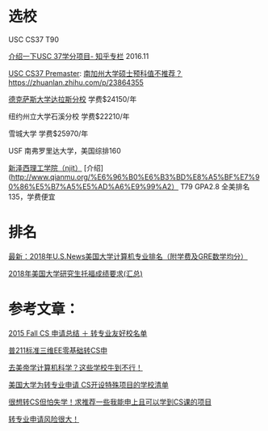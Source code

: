 # 选校 

USC CS37 T90

[介绍一下USC 37学分项目- 知乎专栏](https://zhuanlan.zhihu.com/p/23864355) 2016.11   

[USC CS37 Premaster](http://international.usc.edu/pre-masters-program/): 
[南加州大学硕士预科值不推荐？](https://www.zhihu.com/question/26866303) 
https://zhuanlan.zhihu.com/p/23864355 

[德克萨斯大学达拉斯分校]() 学费$24150/年

纽约州立大学石溪分校   学费$22210/年

雪城大学   学费$25970/年

 USF 南弗罗里达大学，美国综排160

[新泽西理工学院（njit）](http://www6.njit.edu/admissions/graduate/howtoapply/criteria/masters-programs.php) [介绍](http://www.qianmu.org/%E6%96%B0%E6%B3%BD%E8%A5%BF%E7%90%86%E5%B7%A5%E5%AD%A6%E9%99%A2） T79 GPA2.8 全美排名135，学费便宜

# 排名

[最新：2018年U.S.News美国大学计算机专业排名（附学费及GRE数学均分）](http://www.zmnedu.com/yjs/lxzy/39826.html)

[2018年美国大学研究生托福成绩要求(汇总)](http://toefl.koolearn.com/20170728/818400.html)


# 参考文章：

[2015 Fall CS 申请总结 ＋ 转专业友好校名单](https://www.mitbbs.com/clubarticle_t/biojailbreak/149229.html)

[普211标准三维EE零基础转CS申](http://blog.csdn.net/shenziheng1/article/details/51088432)

[去美帝学计算机科学？这些学校牛到不行！](http://www.sohu.com/a/129574303_372460)  

[美国大学为转专业申请 CS开设特殊项目的学校清单](https://zhuanlan.zhihu.com/p/27539443)

[很想转CS但怕失学！求推荐一些我能申上且可以学到CS课的项目](http://www.1point3acres.com/bbs/thread-147816-1-1.html)

[转专业申请风险很大！](https://www.douban.com/note/558395592/)
